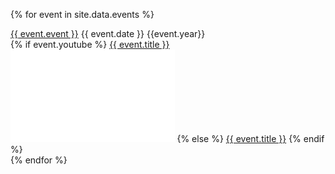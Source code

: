 ---
---

{% for event in site.data.events %}
    <div class="eventsoddeven">
        <div class="middle">
            <a href="{{event.url}}">{{ event.event }}</a> 
            {{ event.date }} {{event.year}}
        </div>
        <div class="middle">
            {% if event.youtube %}
                <a href="{{ event.youtube }}">{{ event.title }}</a> 
                <iframe width="262.5" height="147.75" src="{{ event.embed }}" frameborder="0" allow="accelerometer; clipboard-write; encrypted-media; gyroscope; picture-in-picture" allowfullscreen></iframe>
            {% else %}
                <a href="{{ event.url }}">{{ event.title }}</a>
            {% endif %}        
        </div>
    </div>
{% endfor %}
